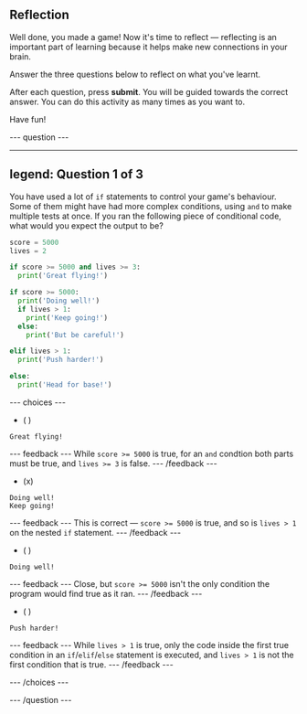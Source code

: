 ## Reflection

Well done, you made a game!  Now it's time to reflect — reflecting is an important part of learning because it helps make new connections in your brain.

Answer the three questions below to reflect on what you've learnt.

After each question, press **submit**. You will be guided towards the correct answer. You can do this activity as many times as you want to.

Have fun!

--- question ---

---
legend: Question 1 of 3
---

You have used a lot of `if` statements to control your game's behaviour. Some of them might have had more complex conditions, using `and` to make multiple tests at once. If you ran the following piece of conditional code, what would you expect the output to be?

```python
score = 5000
lives = 2

if score >= 5000 and lives >= 3:
  print('Great flying!')

if score >= 5000: 
  print('Doing well!')
  if lives > 1:
    print('Keep going!')
  else:
    print('But be careful!')

elif lives > 1:
  print('Push harder!')

else:
  print('Head for base!')
```

--- choices ---

- ( )
```
Great flying!
```
  --- feedback --- While `score >= 5000` is true, for an `and` condtion both parts must be true, and `lives >= 3` is false. --- /feedback ---

- (x)
```
Doing well!
Keep going!
```
  --- feedback --- This is correct — `score >= 5000` is true, and so is `lives > 1` on the nested `if` statement. --- /feedback ---

- ( )
```
Doing well!
```
  --- feedback --- Close, but `score >= 5000` isn't the only condition the program would find true as it ran. --- /feedback ---

- ( )
```
Push harder!
```
  --- feedback --- While `lives > 1` is true, only the code inside the first true condition in an `if`/`elif`/`else` statement is executed, and `lives > 1` is not the first condition that is true. --- /feedback ---

--- /choices ---

--- /question ---
